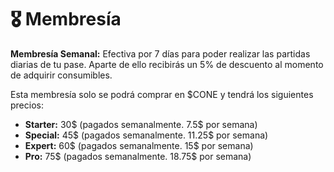 # 🎖 Membresía

**Membresía Semanal:** Efectiva por 7 días para poder realizar las partidas diarias de tu pase. Aparte de ello recibirás un 5% de descuento al momento de adquirir consumibles.

Esta membresía solo se podrá comprar en $CONE y tendrá los siguientes precios:

* **Starter:**  30$ (pagados semanalmente. 7.5$ por semana)
* **Special:** 45$ (pagados semanalmente. 11.25$ por semana)
* **Expert:** 60$ (pagados semanalmente. 15$ por semana)
* **Pro:** 75$ (pagados semanalmente. 18.75$ por semana)
